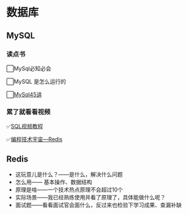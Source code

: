 数据库
===

## MySQL

### 读点书

⬜MySql必知必会

⬜MySQL 是怎么运行的

⬜[MySql45讲](https://funnylog.gitee.io/mysql45/)

### 累了就看看视频

✅[SQL视频教程](https://www.bilibili.com/video/BV1UE41147KC/?vd_source=894a223b85ae44e61e16dcd1a7356db0)

✅[编程技术宇宙—Redis](https://space.bilibili.com/668097429/dynamic)




## Redis

- 这玩意儿是什么？——是什么，解决什么问题
- 怎么用—— 基本操作、数据结构
- 原理是啥——一个技术热点原理不会超过10个
- 实际场景——我已经熟练使用并看了原理了，具体能做什么呢？
- 面试题——看看面试官会面什么，反过来也检验下学习成果、查漏补缺
